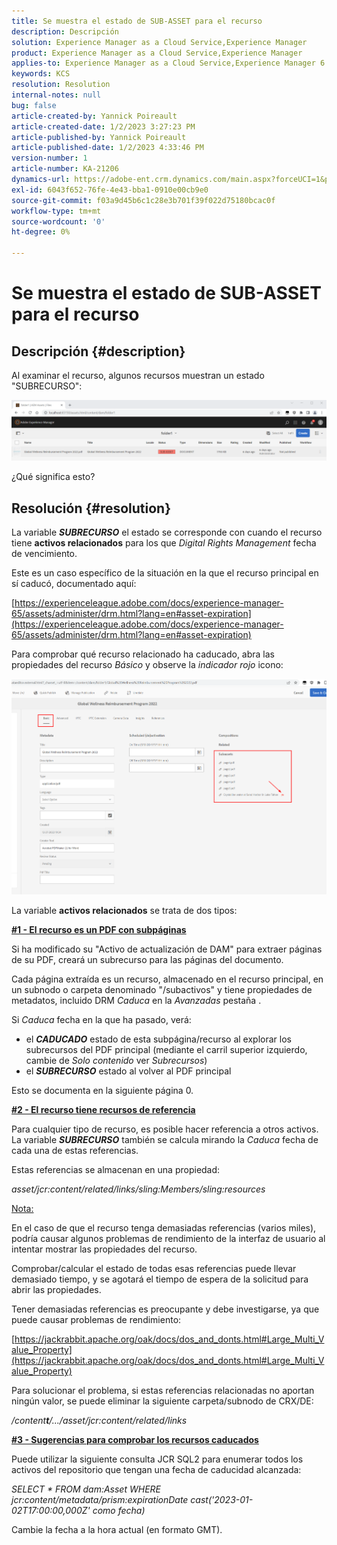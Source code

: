 ```yaml
---
title: Se muestra el estado de SUB-ASSET para el recurso
description: Descripción
solution: Experience Manager as a Cloud Service,Experience Manager
product: Experience Manager as a Cloud Service,Experience Manager
applies-to: Experience Manager as a Cloud Service,Experience Manager 6.5,Experience Manager
keywords: KCS
resolution: Resolution
internal-notes: null
bug: false
article-created-by: Yannick Poireault
article-created-date: 1/2/2023 3:27:23 PM
article-published-by: Yannick Poireault
article-published-date: 1/2/2023 4:33:46 PM
version-number: 1
article-number: KA-21206
dynamics-url: https://adobe-ent.crm.dynamics.com/main.aspx?forceUCI=1&pagetype=entityrecord&etn=knowledgearticle&id=b9a935ed-b18a-ed11-81ac-6045bd006ce9
exl-id: 6043f652-76fe-4e43-bba1-0910e00cb9e0
source-git-commit: f03a9d45b6c1c28e3b701f39f022d75180bcac0f
workflow-type: tm+mt
source-wordcount: '0'
ht-degree: 0%

---
```


# Se muestra el estado de SUB-ASSET para el recurso

## Descripción {#description}


Al examinar el recurso, algunos recursos muestran un estado &quot;SUBRECURSO&quot;:

![](assets/___798b0791-ba8a-ed11-81ac-6045bd006ce9___.png)

¿Qué significa esto? 


## Resolución {#resolution}


La variable <b>*SUBRECURSO</b>* el estado se corresponde con cuando el recurso tiene <b>activos relacionados</b> para los que *Digital Rights Management* fecha de vencimiento.

Este es un caso específico de la situación en la que el recurso principal en sí caducó, documentado aquí:

[https://experienceleague.adobe.com/docs/experience-manager-65/assets/administer/drm.html?lang=en#asset-expiration](https://experienceleague.adobe.com/docs/experience-manager-65/assets/administer/drm.html?lang=en#asset-expiration)

Para comprobar qué recurso relacionado ha caducado, abra las propiedades del recurso *Básico* y observe la *indicador rojo* icono:

![](assets/6269940b-b98a-ed11-81ac-6045bd006ce9.png)



La variable <b>activos relacionados</b> se trata de dos tipos:

<u><b>#1 - El recurso es un PDF con subpáginas</b></u>

Si ha modificado su &quot;Activo de actualización de DAM&quot; para extraer páginas de su PDF, creará un subrecurso para las páginas del documento.

Cada página extraída es un recurso, almacenado en el recurso principal, en un subnodo o carpeta denominado &quot;/subactivos&quot; y tiene propiedades de metadatos, incluido DRM *Caduca* en la *Avanzadas* pestaña .

Si *Caduca* fecha en la que ha pasado, verá:

- el <b>*CADUCADO</b>* estado de esta subpágina/recurso al explorar los subrecursos del PDF principal (mediante el carril superior izquierdo, cambie de *Solo contenido* ver *Subrecursos*)
- el <b>*SUBRECURSO</b>* estado al volver al PDF principal


Esto se documenta en la siguiente página 0.



<u><b>#2 - El recurso tiene recursos de referencia</b></u>

Para cualquier tipo de recurso, es posible hacer referencia a otros activos. La variable <b>*SUBRECURSO</b>* también se calcula mirando la *Caduca* fecha de cada una de estas referencias.

Estas referencias se almacenan en una propiedad:

*asset/jcr:content/related/links/sling:Members/sling:resources*

<u>Nota:</u>

En el caso de que el recurso tenga demasiadas referencias (varios miles), podría causar algunos problemas de rendimiento de la interfaz de usuario al intentar mostrar las propiedades del recurso.

Comprobar/calcular el estado de todas esas referencias puede llevar demasiado tiempo, y se agotará el tiempo de espera de la solicitud para abrir las propiedades.

Tener demasiadas referencias es preocupante y debe investigarse, ya que puede causar problemas de rendimiento:

[https://jackrabbit.apache.org/oak/docs/dos_and_donts.html#Large_Multi_Value_Property](https://jackrabbit.apache.org/oak/docs/dos_and_donts.html#Large_Multi_Value_Property)

Para solucionar el problema, si estas referencias relacionadas no aportan ningún valor, se puede eliminar la siguiente carpeta/subnodo de CRX/DE:

*/content<b>t</b>/.../asset/jcr:content/related/links*



<u><b>#3 - Sugerencias para comprobar los recursos caducados</b></u>

Puede utilizar la siguiente consulta JCR SQL2 para enumerar todos los activos del repositorio que tengan una fecha de caducidad alcanzada:

*SELECT \* FROM dam:Asset WHERE jcr:content/metadata/prism:expirationDate cast(&#39;2023-01-02T17:00:00,000Z&#39; como fecha)*



Cambie la fecha a la hora actual (en formato GMT).
